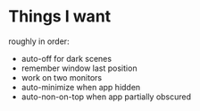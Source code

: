 # Things I want

roughly in order:

* auto-off for dark scenes
* remember window last position
* work on two monitors
* auto-minimize when app hidden
* auto-non-on-top when app partially obscured

